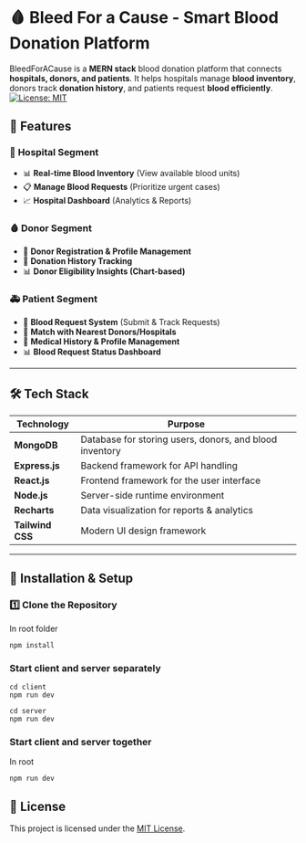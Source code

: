 # 🩸 Bleed For a Cause - Smart Blood Donation Platform

BleedForACause is a **MERN stack** blood donation platform that connects **hospitals, donors, and patients**. It helps hospitals manage **blood inventory**, donors track **donation history**, and patients request **blood efficiently**.
[![License: MIT](https://img.shields.io/badge/License-MIT-yellow.svg)](LICENSE)

## 🚀 Features

### 🏥 **Hospital Segment**
- 📊 **Real-time Blood Inventory** (View available blood units)
- 📋 **Manage Blood Requests** (Prioritize urgent cases)
- 📈 **Hospital Dashboard** (Analytics & Reports)

### 🩸 **Donor Segment**
- 🔄 **Donor Registration & Profile Management**
- 📆 **Donation History Tracking**
- 📊 **Donor Eligibility Insights (Chart-based)**

### 🚑 **Patient Segment**
- 🏥 **Blood Request System** (Submit & Track Requests)
- 🔄 **Match with Nearest Donors/Hospitals**
- 📝 **Medical History & Profile Management**
- 📊 **Blood Request Status Dashboard**

---

## 🛠 Tech Stack

| **Technology**      | **Purpose** |
|---------------------|------------|
| **MongoDB**        | Database for storing users, donors, and blood inventory |
| **Express.js**     | Backend framework for API handling |
| **React.js**       | Frontend framework for the user interface |
| **Node.js**        | Server-side runtime environment |
| **Recharts** | Data visualization for reports & analytics |
| **Tailwind CSS**   | Modern UI design framework |

---

## 📌 Installation & Setup

### **1️⃣ Clone the Repository**

In root folder
```
npm install
```

### Start client and server separately
```
cd client
npm run dev
```
```
cd server
npm run dev
```
### Start client and server together
In root
```
npm run dev
```

## 📝 License

This project is licensed under the [MIT License](LICENSE).
